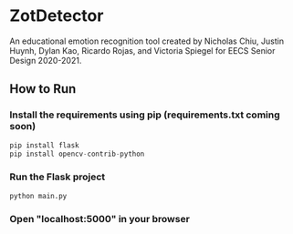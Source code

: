 # ZotDetector
An educational emotion recognition tool created by Nicholas Chiu, Justin Huynh, Dylan Kao, Ricardo Rojas, and Victoria Spiegel for EECS Senior Design 2020-2021.

## How to Run

### Install the requirements using pip (requirements.txt coming soon)
```python
pip install flask
pip install opencv-contrib-python
```

### Run the Flask project
```python
python main.py
```

### Open "localhost:5000" in your browser
